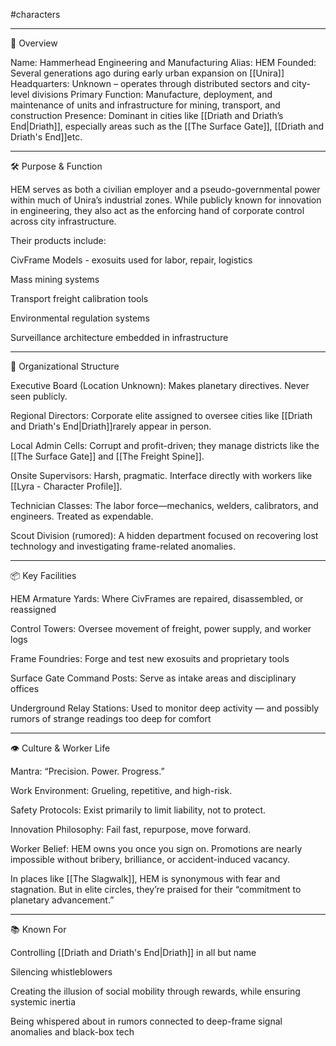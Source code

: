 #characters 



---

🏢 Overview

Name: Hammerhead Engineering and Manufacturing
Alias: HEM
Founded: Several generations ago during early urban expansion on [[Unira]]
Headquarters: Unknown – operates through distributed sectors and city-level divisions
Primary Function: Manufacture, deployment, and maintenance of units and infrastructure for mining, transport, and construction
Presence: Dominant in cities like [[Driath and Driath’s End|Driath]], especially areas such as the [[The Surface Gate]], [[Driath and Driath's End]]etc. 


---

🛠️ Purpose & Function

HEM serves as both a civilian employer and a pseudo-governmental power within much of Unira’s industrial zones. While publicly known for innovation in engineering, they also act as the enforcing hand of corporate control across city infrastructure.

Their products include:

CivFrame Models - exosuits used for labor, repair, logistics

Mass mining systems

Transport freight calibration tools

Environmental regulation systems

Surveillance architecture embedded in infrastructure



---

🧱 Organizational Structure

Executive Board (Location Unknown): Makes planetary directives. Never seen publicly.

Regional Directors: Corporate elite assigned to oversee cities like [[Driath and Driath's End|Driath]]rarely appear in person.

Local Admin Cells: Corrupt and profit-driven; they manage districts like the [[The Surface Gate]] and [[The Freight Spine]]. 

Onsite Supervisors: Harsh, pragmatic. Interface directly with workers like [[Lyra - Character Profile]]. 

Technician Classes: The labor force—mechanics, welders, calibrators, and engineers. Treated as expendable.

Scout Division (rumored): A hidden department focused on recovering lost technology and investigating frame-related anomalies.



---

📦 Key Facilities

HEM Armature Yards: Where CivFrames are repaired, disassembled, or reassigned

Control Towers: Oversee movement of freight, power supply, and worker logs

Frame Foundries: Forge and test new exosuits and proprietary tools

Surface Gate Command Posts: Serve as intake areas and disciplinary offices

Underground Relay Stations: Used to monitor deep activity — and possibly rumors of strange readings too deep for comfort



---

👁️ Culture & Worker Life

Mantra: “Precision. Power. Progress.”

Work Environment: Grueling, repetitive, and high-risk.

Safety Protocols: Exist primarily to limit liability, not to protect.

Innovation Philosophy: Fail fast, repurpose, move forward.

Worker Belief: HEM owns you once you sign on. Promotions are nearly impossible without bribery, brilliance, or accident-induced vacancy.


In places like [[The Slagwalk]], HEM is synonymous with fear and stagnation. But in elite circles, they’re praised for their “commitment to planetary advancement.”


---

📚 Known For

Controlling [[Driath and Driath's End|Driath]] in all but name

Silencing whistleblowers

Creating the illusion of social mobility through rewards, while ensuring systemic inertia

Being whispered about in rumors connected to deep-frame signal anomalies and black-box tech






